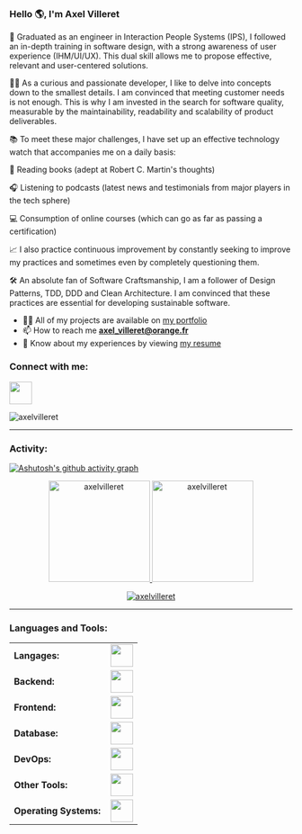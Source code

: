 <link rel="stylesheet" type='text/css' href="https://cdn.jsdelivr.net/gh/devicons/devicon@latest/devicon.min.css" />

### Hello 🌎, I'm Axel Villeret

🚀 Graduated as an engineer in Interaction People Systems (IPS), I followed an in-depth training in software design, with a strong awareness of user experience (IHM/UI/UX). This dual skill allows me to propose effective, relevant and user-centered solutions.

👨‍💻 As a curious and passionate developer, I like to delve into concepts down to the smallest details. I am convinced that meeting customer needs is not enough. This is why I am invested in the search for software quality, measurable by the maintainability, readability and scalability of product deliverables.

📚 To meet these major challenges, I have set up an effective technology watch that accompanies me on a daily basis:

📖 Reading books (adept at Robert C. Martin's thoughts)

🎧 Listening to podcasts (latest news and testimonials from major players in the tech sphere)

💻 Consumption of online courses (which can go as far as passing a certification)

📈 I also practice continuous improvement by constantly seeking to improve my practices and sometimes even by completely questioning them.

🛠️ An absolute fan of Software Craftsmanship, I am a follower of Design Patterns, TDD, DDD and Clean Architecture. I am convinced that these practices are essential for developing sustainable software.

- 👨‍💻 All of my projects are available on [my portfolio](https://axelvilleret.netlify.app/)
- 📫 How to reach me **axel_villeret@orange.fr**
- 📄 Know about my experiences by viewing [my resume](https://axelvilleret.netlify.app/assets/resume.pdf)

<h3 align="left">Connect with me:</h3>
<p align="left">
<a href="https://linkedin.com/in/axel-villeret" target="blank"><img height="40" src="https://skillicons.dev/icons?i=linkedin"/></a>
</p>

<p align="left"> <img src="https://komarev.com/ghpvc/?username=axelvilleret&label=Profile%20views&color=0e75b6&style=flat" alt="axelvilleret" /> </p>


------
<h3 align="left">Activity:</h3>

[![Ashutosh's github activity graph](https://github-readme-activity-graph.vercel.app/graph?username=axelvilleret&bg_color=100f0f&color=4c5e9e&line=4c569e&point=403e41&area=true&hide_border=true)](https://github.com/ashutosh00710/github-readme-activity-graph)

<div align="center">
  <a href="https://github.com/axelvilleret">
    <img height="180em" src="https://github-readme-stats.vercel.app/api/top-langs?username=axelvilleret&show_icons=true&locale=en&layout=compact&theme=tokyonight" alt="axelvilleret"/>
    <img height="180em" src="https://github-readme-stats.vercel.app/api?username=axelvilleret&show_icons=true&locale=en&layout=compact&theme=tokyonight" alt="axelvilleret"/>
  </a>
</div>
<p align="center">
  <a href="https://github.com/axelvilleret">
    <img src="https://github-readme-streak-stats.herokuapp.com/?user=axelvilleret&&theme=tokyonight" alt="axelvilleret" />
  </a>
</p>

------
<h3 align="left">Languages and Tools:</h3>
<table>
  <tr>
        <td style="font-weight: bold; padding-right: 10px; vertical-align: center; border: none;">Langages:</td>
        <td><img height="40" src="https://skillicons.dev/icons?i=python,c,cpp,java,js,ts,php,kotlin"/></td>
    </tr>
    <tr>
        <td style="font-weight: bold; padding-right: 10px; vertical-align: center; border: none;">Backend:</td>
        <td><img height="40" src="https://skillicons.dev/icons?i=spring,symfony,django,nodejs"/></td>
    </tr>
    <tr>
        <td style="font-weight: bold; padding-right: 10px; vertical-align: center;">Frontend:</td>
        <td><img height="40" src="https://skillicons.dev/icons?i=angular,react,vue,tailwind"/></td>
    </tr>
    <tr>
        <td style="font-weight: bold; padding-right: 10px; vertical-align: center; border: none;">Database:</td>
        <td><img height="40" src="https://skillicons.dev/icons?i=mysql,postgresql,mongodb,firebase"/></td>
    </tr>
    <tr>
        <td style="font-weight: bold; padding-right: 10px; vertical-align: center; border: none;">DevOps:</td>
        <td><img height="40" src="https://skillicons.dev/icons?i=git,github,gitlab,docker,jenkins"/></td>
    </tr>
    <tr>
        <td style="font-weight: bold; padding-right: 10px; vertical-align: center; border: none;">Other Tools:</td>
        <td><img height="40" src="https://skillicons.dev/icons?i=figma,postman,wordpress"/></td>
    </tr>
    <tr>
        <td style="font-weight: bold; padding-right: 10px; vertical-align: center; border: none;">Operating Systems:</td>
        <td><img height="40" src="https://skillicons.dev/icons?i=windows,ubuntu"/></td>
    </tr>
</table>
